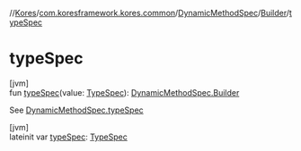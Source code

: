 //[Kores](../../../../index.md)/[com.koresframework.kores.common](../../index.md)/[DynamicMethodSpec](../index.md)/[Builder](index.md)/[typeSpec](type-spec.md)

# typeSpec

[jvm]\
fun [typeSpec](type-spec.md)(value: [TypeSpec](../../../com.koresframework.kores.base/-type-spec/index.md)): [DynamicMethodSpec.Builder](index.md)

See [DynamicMethodSpec.typeSpec](../type-spec.md)

[jvm]\
lateinit var [typeSpec](type-spec.md): [TypeSpec](../../../com.koresframework.kores.base/-type-spec/index.md)
